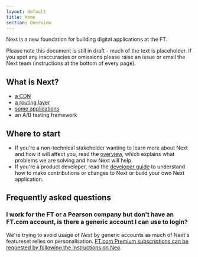 ```yaml
---
layout: default
title: Home
section: Overview
---
```


<p class="alert-big">Next is a new foundation for building digital applications at the FT.</p>

Please note this document is still in draft - much of the text is placeholder.  If you spot any inaccuracies or omissions please raise an issue or email the Next team (instructions at the bottom of every page).

## What is Next?

- [a CDN](https://github.com/Financial-Times/next-fastly-deploy)
- [a routing layer](http://git.svc.ft.com:8080/projects/NEXT/repos/router/browse)
- [some applications](http://next-registry.ft.com)
- an A/B testing framework

## Where to start

* If you're a non-technical stakeholder wanting to learn more about Next and how it will affect you, read the [overview]({{site.baseurl}}/docs/overview/non-technical), which explains what problems we are solving and how Next will help.
* If you're a product developer, read the [developer guide]({{site.baseurl}}/docs/developer-guide) to understand how to make contributions or changes to Next or build your own Next application.

## Frequently asked questions

### I work for the FT or a Pearson company but don't have an FT.com account, is there a generic account I can use to login?

We're trying to avoid usage of *Next* by generic accounts as much of Next's featureset relies on personalisation.  [FT.com Premium subscriptions can be requested by following the instructions on Neo](https://neo.pearson.com/community/enabling-functions/ges-human-resources/reward/my_benefits_uk/blog/2012/10/09/ftcom-subscriptions).
